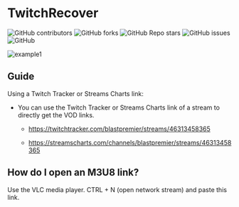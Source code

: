 # TwitchRecover
<!-- Badges -->
![GitHub contributors](https://img.shields.io/github/contributors/tanersb/TwitchRecover?style=for-the-badge)
![GitHub forks](https://img.shields.io/github/forks/tanersb/TwitchRecover?style=for-the-badge)
![GitHub Repo stars](https://img.shields.io/github/stars/tanersb/TwitchRecover?style=for-the-badge)
![GitHub issues](https://img.shields.io/github/issues/tanersb/TwitchRecover?style=for-the-badge)
![GitHub](https://img.shields.io/github/license/tanersb/TwitchRecover?style=for-the-badge)

![example1](https://user-images.githubusercontent.com/58490105/172502426-c53d08e3-2724-487a-9f64-5437521fea1f.png)

## Guide

Using a Twitch Tracker or Streams Charts link:

- You can use the Twitch Tracker or Streams Charts link of a stream to directly get the VOD links.
  
  - <https://twitchtracker.com/blastpremier/streams/46313458365>

  - <https://streamscharts.com/channels/blastpremier/streams/46313458365>

## How do I open an M3U8 link?

Use the VLC media player.
CTRL + N (open network stream) and paste this link.
